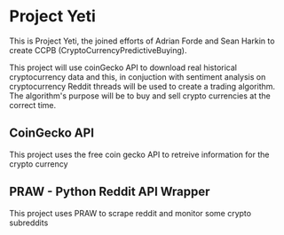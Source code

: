 # Project Yeti

This is Project Yeti, the joined efforts of Adrian Forde and Sean Harkin
to create CCPB (CryptoCurrencyPredictiveBuying). 

This project will use coinGecko API to download real historical cryptocurrency data
and this, in conjuction with sentiment analysis on cryptocurrency Reddit threads 
will be used to create a trading algorithm. The algorithm's purpose will be to buy 
and sell crypto currencies at the correct time.

## CoinGecko API
This project uses the free coin gecko API to retreive information for the crypto currency

## PRAW - Python Reddit API Wrapper
This project uses PRAW to scrape reddit and monitor some crypto subreddits

